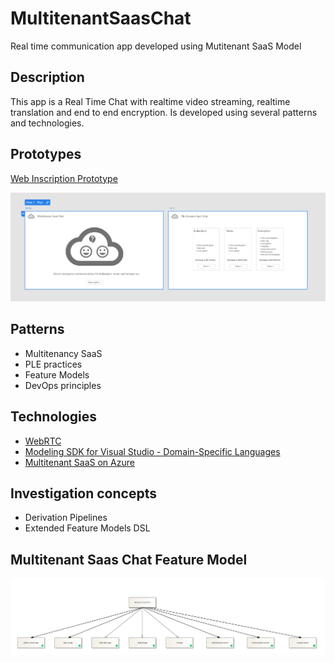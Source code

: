 # MultitenantSaasChat

Real time communication app developed using Mutitenant SaaS Model

## Description

This app is a Real Time Chat with realtime video streaming, realtime translation and end to end encryption. Is developed using several patterns and technologies.

## Prototypes

[Web Inscription Prototype](https://xd.adobe.com/view/cd4b1eb9-719b-440a-910c-a0bf4d20e460-9818/)

![image.png](/Docs/WebInscriptionMultitenantSaasChat01.png)

## Patterns

* Multitenancy SaaS
* PLE practices
* Feature Models
* DevOps principles

## Technologies
* [WebRTC](https://webrtc.org/)
* [Modeling SDK for Visual Studio - Domain-Specific Languages](https://docs.microsoft.com/en-us/visualstudio/modeling/modeling-sdk-for-visual-studio-domain-specific-languages?view=vs-2019)
* [Multitenant SaaS on Azure](https://docs.microsoft.com/en-us/azure/architecture/example-scenario/multi-saas/multitenant-saas)

## Investigation concepts

* Derivation Pipelines
* Extended Feature Models DSL


## Multitenant Saas Chat Feature Model

![image.png](/Docs/MultitenantSaasChat02.png)


